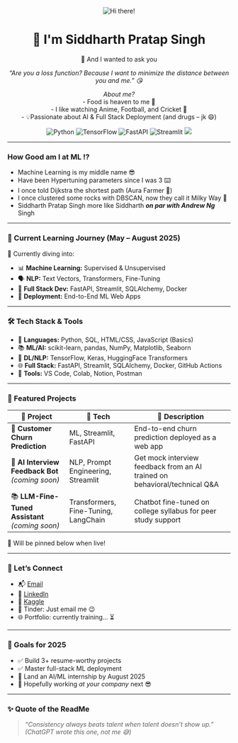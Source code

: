 <p align="center">
  <img src="https://img.shields.io/badge/Hi%20there!-👋-blueviolet" alt="Hi there!"/>  
</p>

<h1 align="center">
  👋 I'm Siddharth Pratap Singh
</h1>

<p align="center">
  🚀 And I wanted to ask you
</p>

<p align="center">
  <i>“Are you a loss function? Because I want to minimize the distance between you and me.” 😘</i>
</p>
<p align="center">
  <i>About me?</i><br>
    - Food is heaven to me 🤤 <br>
  - I like watching Anime, Football, and Cricket 🏏 <br>
- 💡Passionate about AI & Full Stack Deployment (and drugs – jk 😄)
</p>

<p align="center">
  <img src="https://img.shields.io/badge/Python-3776AB?style=for-the-badge&logo=python&logoColor=white" alt="Python"/>
  <img src="https://img.shields.io/badge/TensorFlow-FF6F00?style=for-the-badge&logo=tensorflow&logoColor=white" alt="TensorFlow"/>
  <img src="https://img.shields.io/badge/FastAPI-009688?style=for-the-badge&logo=fastapi&logoColor=white" alt="FastAPI"/>
  <img src="https://img.shields.io/badge/Streamlit-FF4B4B?style=for-the-badge&logo=streamlit&logoColor=white" alt="Streamlit"/>
  <img src="https://img.shields.io/badge/Docker-2496ED?style=for-the-badge&logo=docker&logoColor=white"/>
</p>


---
### How Good am I at ML ⁉️
   - Machine Learning is my middle name 😎 <br> 
  - Have been Hypertuning parameters since I was 3 ⌨️<br>
  - I once told Dijkstra the shortest path (Aura Farmer 🗿) <br>
  - I once clustered some rocks with DBSCAN, now they call it Milky Way 🌌
  - Siddharth Pratap Singh more like Siddharth ***on par with Andrew Ng*** Singh
---

### 🚀 Current Learning Journey (May – August 2025)

🧠 Currently diving into:
- 📊 **Machine Learning:** Supervised & Unsupervised  
- 🗣️ **NLP:** Text Vectors, Transformers, Fine-Tuning  
- 🧱 **Full Stack Dev:** FastAPI, Streamlit, SQLAlchemy, Docker  
- 🚢 **Deployment:** End-to-End ML Web Apps  
---

### 🛠️ Tech Stack & Tools

- 🐍 **Languages:** Python, SQL, HTML/CSS, JavaScript (Basics)  
- 📚 **ML/AI:** scikit-learn, pandas, NumPy, Matplotlib, Seaborn  
- 🤖 **DL/NLP:** TensorFlow, Keras, HuggingFace Transformers  
- 🌐 **Full Stack:** FastAPI, Streamlit, SQLAlchemy, Docker, GitHub Actions  
- 🧰 **Tools:** VS Code, Colab, Notion, Postman  

---

### 📌 Featured Projects

| 🚀 Project | 🔧 Tech | 📝 Description |
|-----------|--------|----------------|
| 🧠 **Customer Churn Prediction** | ML, Streamlit, FastAPI | End-to-end churn prediction deployed as a web app |
| 💬 **AI Interview Feedback Bot** *(coming soon)* | NLP, Prompt Engineering, Streamlit | Get mock interview feedback from an AI trained on behavioral/technical Q&A |
| 📚 **LLM-Fine-Tuned Assistant** *(coming soon)* | Transformers, Fine-Tuning, LangChain | Chatbot fine-tuned on college syllabus for peer study support |

🔗 Will be pinned below when live!

---

### 📣 Let’s Connect

- 📬 [Email](mailto:siddharthsingh10454@gmail.com)  
- 💼 [LinkedIn](https://www.linkedin.com/in/siddharth-pratap-singh-5b12ba203/)  
- 🐍 [Kaggle](https://www.kaggle.com/siddhar1h)  
- 💌 Tinder: Just email me 😉  
- 🌐 Portfolio: currently training... ⏳  

---

### 🌟 Goals for 2025

- ✅ Build 3+ resume-worthy projects  
- ✅ Master full-stack ML deployment  
- 🚀 Land an AI/ML internship by August 2025  
- 🏢 Hopefully working *at your company* next 😎  

---

### ✨ Quote of the ReadMe

> _“Consistency always beats talent when talent doesn’t show up.”_  
> *(ChatGPT wrote this one, not me 😅)*  

